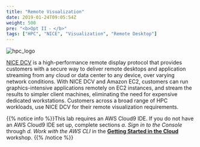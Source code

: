 ```yaml
---
title: "Remote Visualization"
date: 2019-01-24T09:05:54Z
weight: 500
pre: "<b>Opt II ⁃ </b>"
tags: ["HPC", "NICE", "Visualization", "Remote Desktop"]
---
```


![hpc_logo](/images/nice-dcv/nice-dcv-logo.png)

[NICE DCV](https://aws.amazon.com/hpc/dcv/) is a high-performance remote display protocol that provides customers with a secure way to deliver remote desktops and application streaming from any cloud or data center to any device, over varying network conditions. With NICE DCV and Amazon EC2, customers can run graphics-intensive applications remotely on EC2 instances, and stream the results to simpler client machines, eliminating the need for expensive dedicated workstations. Customers across a broad range of HPC workloads, use NICE DCV for their remote visualization requirements.

{{% notice info %}}This lab requires an AWS Cloud9 IDE. If you do not have an AWS Cloud9 IDE set up, complete sections *a. Sign in to the Console* through *d. Work with the AWS CLI* in the [**Getting Started in the Cloud**](/02-aws-getting-started.html) workshop.
{{% /notice %}}

